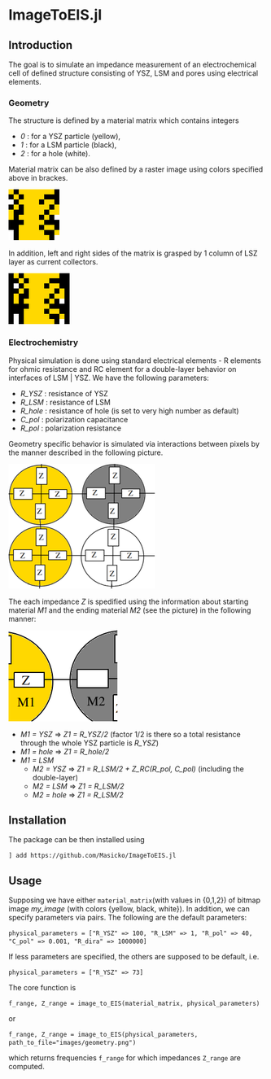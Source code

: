 # ImageToEIS.jl

## Introduction

The goal is to simulate an impedance measurement of an electrochemical cell of defined structure consisting of YSZ, LSM and pores using electrical elements. 

### Geometry
The structure is defined by a material matrix which contains integers

- *0* : for a YSZ particle (yellow),
- *1* : for a LSM particle (black),
- *2* : for a hole (white).

Material matrix can be also defined by a raster image using colors specified above in brackes.

!["Specified cell geometry"](images/geometry.png?raw=true )

In addition, left and right sides of the matrix is grasped by 1 column of LSZ layer as current collectors. 

!["Cell geometry with electordes"](images/geometry_with_electrodes.png?raw=true )

### Electrochemistry
Physical simulation is done using standard electrical elements - R elements for ohmic resistance and RC element for a double-layer behavior on interfaces of LSM | YSZ. We have the following parameters:

- *R_YSZ* : resistance of YSZ
- *R_LSM* : resistance of LSM
- *R_hole* : resistance of hole (is set to very high number as default)
- *C_pol* : polarization capacitance
- *R_pol* : polarization resistance

Geometry specific behavior is simulated via interactions between pixels by the manner described in the following picture.

!["Particle impedance scheme"](images/scheme.png?raw=true )


The each impedance *Z* is spedified using the information about starting material *M1* and the ending material *M2* (see the picture) in the following manner:

!["Interaction scheme"](images/scheme_interaction.png?raw=true )

- *M1 = YSZ* => *Z1 = R_YSZ/2*    (factor 1/2 is there so a total resistance through the whole YSZ particle is *R_YSZ*)
- *M1 = hole* => *Z1 = R_hole/2*
- *M1 = LSM* 
  - *M2 = YSZ*  => *Z1 = R_LSM/2 + Z_RC(R_pol, C_pol)* (including the double-layer)
  - *M2 = LSM*  => *Z1 = R_LSM/2*
  - *M2 = hole* => *Z1 = R_LSM/2*


## Installation
The package can be then installed using 
```julialang
] add https://github.com/Masicko/ImageToEIS.jl
```


## Usage
Supposing we have either `material_matrix`(with values in {0,1,2}) of bitmap image *my_image* (with colors {yellow, black, white}). In addition, we can specify parameters via pairs. The following are the default parameters:

```julialang
physical_parameters = ["R_YSZ" => 100, "R_LSM" => 1, "R_pol" => 40, "C_pol" => 0.001, "R_dira" => 1000000]
```

If less parameters are specified, the others are supposed to be default, i.e.

```julialang
physical_parameters = ["R_YSZ" => 73]
```

The core function is
```julialang
f_range, Z_range = image_to_EIS(material_matrix, physical_parameters)
```
or

```julialang
f_range, Z_range = image_to_EIS(physical_parameters, path_to_file="images/geometry.png")
```

which returns frequencies `f_range` for which impedances `Z_range` are computed.





















